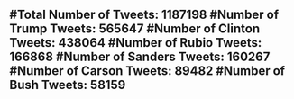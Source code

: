 #Total Number of Tweets: 1187198 
#Number of Trump Tweets: 565647
#Number of Clinton Tweets: 438064
#Number of Rubio Tweets: 166868
#Number of Sanders Tweets: 160267
#Number of Carson Tweets: 89482
#Number of Bush Tweets: 58159
---
